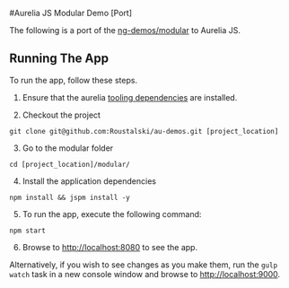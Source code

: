 #Aurelia JS Modular Demo [Port]

The following is a port of the [ng-demos/modular](https://github.com/johnpapa/ng-demos/tree/master/modular) to Aurelia JS.

## Running The App

To run the app, follow these steps.

1. Ensure that the aurelia [tooling dependencies](http://aurelia.io/docs.html#/aurelia/framework/1.0.0-beta.1.0.8/doc/article/getting-started) are installed.

2. Checkout the project
  ``` shell
  git clone git@github.com:Roustalski/au-demos.git [project_location]
  ```

3. Go to the modular folder
  ``` shell
  cd [project_location]/modular/
  ```

4. Install the application dependencies
  ``` shell
  npm install && jspm install -y
  ```

5. To run the app, execute the following command:

  ```shell
  npm start
  ```
6. Browse to [http://localhost:8080](http://localhost:8080) to see the app.

Alternatively, if you wish to see changes as you make them, run the ```gulp watch``` task in a new console window and browse to [http://localhost:9000](http://localhost:9000).